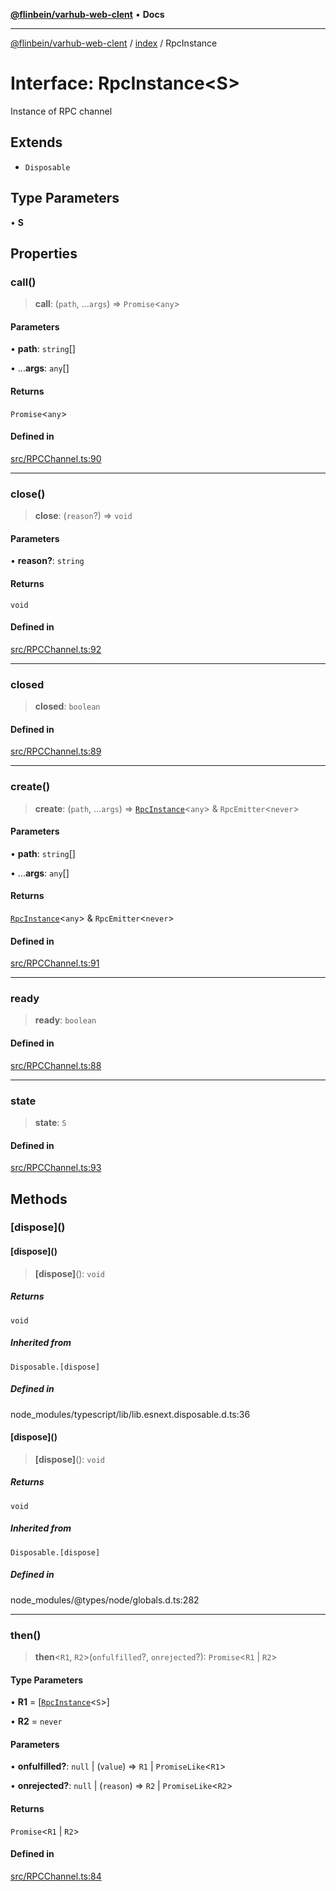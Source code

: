 [**@flinbein/varhub-web-clent**](../../README.md) • **Docs**

***

[@flinbein/varhub-web-clent](../../README.md) / [index](../README.md) / RpcInstance

# Interface: RpcInstance\<S\>

Instance of RPC channel

## Extends

- `Disposable`

## Type Parameters

• **S**

## Properties

### call()

> **call**: (`path`, ...`args`) => `Promise`\<`any`\>

#### Parameters

• **path**: `string`[]

• ...**args**: `any`[]

#### Returns

`Promise`\<`any`\>

#### Defined in

[src/RPCChannel.ts:90](https://github.com/flinbein/varhub-web-client/blob/4a94dc210f3c914d7323a6335e147e209d01f647/src/RPCChannel.ts#L90)

***

### close()

> **close**: (`reason`?) => `void`

#### Parameters

• **reason?**: `string`

#### Returns

`void`

#### Defined in

[src/RPCChannel.ts:92](https://github.com/flinbein/varhub-web-client/blob/4a94dc210f3c914d7323a6335e147e209d01f647/src/RPCChannel.ts#L92)

***

### closed

> **closed**: `boolean`

#### Defined in

[src/RPCChannel.ts:89](https://github.com/flinbein/varhub-web-client/blob/4a94dc210f3c914d7323a6335e147e209d01f647/src/RPCChannel.ts#L89)

***

### create()

> **create**: (`path`, ...`args`) => [`RpcInstance`](RpcInstance.md)\<`any`\> & `RpcEmitter`\<`never`\>

#### Parameters

• **path**: `string`[]

• ...**args**: `any`[]

#### Returns

[`RpcInstance`](RpcInstance.md)\<`any`\> & `RpcEmitter`\<`never`\>

#### Defined in

[src/RPCChannel.ts:91](https://github.com/flinbein/varhub-web-client/blob/4a94dc210f3c914d7323a6335e147e209d01f647/src/RPCChannel.ts#L91)

***

### ready

> **ready**: `boolean`

#### Defined in

[src/RPCChannel.ts:88](https://github.com/flinbein/varhub-web-client/blob/4a94dc210f3c914d7323a6335e147e209d01f647/src/RPCChannel.ts#L88)

***

### state

> **state**: `S`

#### Defined in

[src/RPCChannel.ts:93](https://github.com/flinbein/varhub-web-client/blob/4a94dc210f3c914d7323a6335e147e209d01f647/src/RPCChannel.ts#L93)

## Methods

### \[dispose\]()

#### \[dispose\]()

> **\[dispose\]**(): `void`

##### Returns

`void`

##### Inherited from

`Disposable.[dispose]`

##### Defined in

node\_modules/typescript/lib/lib.esnext.disposable.d.ts:36

#### \[dispose\]()

> **\[dispose\]**(): `void`

##### Returns

`void`

##### Inherited from

`Disposable.[dispose]`

##### Defined in

node\_modules/@types/node/globals.d.ts:282

***

### then()

> **then**\<`R1`, `R2`\>(`onfulfilled`?, `onrejected`?): `Promise`\<`R1` \| `R2`\>

#### Type Parameters

• **R1** = [[`RpcInstance`](RpcInstance.md)\<`S`\>]

• **R2** = `never`

#### Parameters

• **onfulfilled?**: `null` \| (`value`) => `R1` \| `PromiseLike`\<`R1`\>

• **onrejected?**: `null` \| (`reason`) => `R2` \| `PromiseLike`\<`R2`\>

#### Returns

`Promise`\<`R1` \| `R2`\>

#### Defined in

[src/RPCChannel.ts:84](https://github.com/flinbein/varhub-web-client/blob/4a94dc210f3c914d7323a6335e147e209d01f647/src/RPCChannel.ts#L84)
